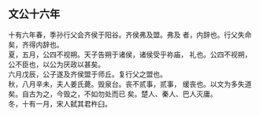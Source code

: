 ## 文公十六年

十有六年春，季孙行父会齐侯于阳谷。齐侯弗及盟。弗及
者，内辞也。行父失命矣，齐得内辞也。  
夏，五月，公四不视朔。天子告朔于诸侯，诸侯受乎祢庙，
礼也。公四不视朔，公不臣也，以公为厌政以甚矣。  
六月戊辰，公子遂及齐侯盟于师丘。复行父之盟也。  
秋，八月辛未，夫人姜氏薨。毁泉台。丧不贰事，贰事，
缓丧也。以文为多失道矣。自古为之，今毁之，不如勿处而已
矣。楚人、秦人、巴人灭庸。  
冬，十有一月，宋人弑其君杵臼。  


